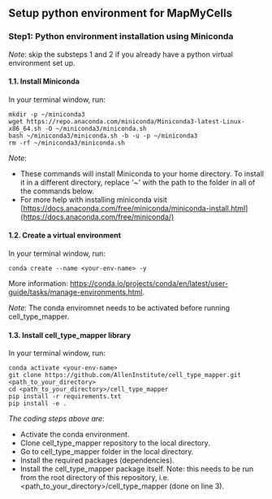 ## Setup python environment for MapMyCells

### Step1: Python environment installation using Miniconda

*Note*: skip the substeps 1 and 2 if you already have a python virtual environment set up. 

#### 1.1. Install Miniconda

In your terminal window, run:
```
mkdir -p ~/miniconda3
wget https://repo.anaconda.com/miniconda/Miniconda3-latest-Linux-x86_64.sh -O ~/miniconda3/miniconda.sh
bash ~/miniconda3/miniconda.sh -b -u -p ~/miniconda3
rm -rf ~/miniconda3/miniconda.sh
```

*Note*:
* These commands will install Miniconda to your home directory. To install it in a different directory, replace '~' with the path to the folder in all of the commands below. 
* For more help with installing miniconda visit [https://docs.anaconda.com/free/miniconda/miniconda-install.html](https://docs.anaconda.com/free/miniconda/)

#### 1.2. Create a virtual environment

In your terminal window, run:
```
conda create --name <your-env-name> -y
```

More information: https://conda.io/projects/conda/en/latest/user-guide/tasks/manage-environments.html.

*Note*:
The conda enviromnet needs to be activated before running cell_type_mapper.

#### 1.3. Install cell_type_mapper library

In your terminal window, run:
```
conda activate <your-env-name>
git clone https://github.com/AllenInstitute/cell_type_mapper.git <path_to_your_directory>
cd <path_to_your_directory>/cell_type_mapper
pip install -r requirements.txt
pip install -e .
```

*The coding steps above are*:
* Activate the conda environment.
* Clone cell_type_mapper repository to the local directory.
* Go to cell_type_mapper folder in the local directory.
* Install the required packages (dependencies).
* Install the cell_type_mapper package itself. Note: this needs to be run from the root directory of this repository, i.e. <path_to_your_directory>/cell_type_mapper (done on line 3).
